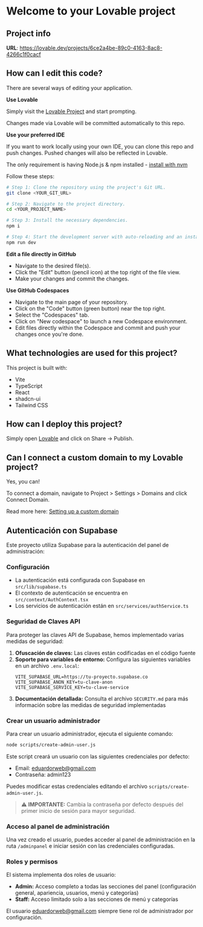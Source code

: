 # Welcome to your Lovable project

## Project info

**URL**: https://lovable.dev/projects/6ce2a4be-89c0-4163-8ac8-4266c1f0cacf

## How can I edit this code?

There are several ways of editing your application.

**Use Lovable**

Simply visit the [Lovable Project](https://lovable.dev/projects/6ce2a4be-89c0-4163-8ac8-4266c1f0cacf) and start prompting.

Changes made via Lovable will be committed automatically to this repo.

**Use your preferred IDE**

If you want to work locally using your own IDE, you can clone this repo and push changes. Pushed changes will also be reflected in Lovable.

The only requirement is having Node.js & npm installed - [install with nvm](https://github.com/nvm-sh/nvm#installing-and-updating)

Follow these steps:

```sh
# Step 1: Clone the repository using the project's Git URL.
git clone <YOUR_GIT_URL>

# Step 2: Navigate to the project directory.
cd <YOUR_PROJECT_NAME>

# Step 3: Install the necessary dependencies.
npm i

# Step 4: Start the development server with auto-reloading and an instant preview.
npm run dev
```

**Edit a file directly in GitHub**

- Navigate to the desired file(s).
- Click the "Edit" button (pencil icon) at the top right of the file view.
- Make your changes and commit the changes.

**Use GitHub Codespaces**

- Navigate to the main page of your repository.
- Click on the "Code" button (green button) near the top right.
- Select the "Codespaces" tab.
- Click on "New codespace" to launch a new Codespace environment.
- Edit files directly within the Codespace and commit and push your changes once you're done.

## What technologies are used for this project?

This project is built with:

- Vite
- TypeScript
- React
- shadcn-ui
- Tailwind CSS

## How can I deploy this project?

Simply open [Lovable](https://lovable.dev/projects/6ce2a4be-89c0-4163-8ac8-4266c1f0cacf) and click on Share -> Publish.

## Can I connect a custom domain to my Lovable project?

Yes, you can!

To connect a domain, navigate to Project > Settings > Domains and click Connect Domain.

Read more here: [Setting up a custom domain](https://docs.lovable.dev/tips-tricks/custom-domain#step-by-step-guide)

## Autenticación con Supabase

Este proyecto utiliza Supabase para la autenticación del panel de administración:

### Configuración

- La autenticación está configurada con Supabase en `src/lib/supabase.ts`
- El contexto de autenticación se encuentra en `src/context/AuthContext.tsx`
- Los servicios de autenticación están en `src/services/authService.ts`

### Seguridad de Claves API

Para proteger las claves API de Supabase, hemos implementado varias medidas de seguridad:

1. **Ofuscación de claves:** Las claves están codificadas en el código fuente
2. **Soporte para variables de entorno:** Configura las siguientes variables en un archivo `.env.local`:
   ```
   VITE_SUPABASE_URL=https://tu-proyecto.supabase.co
   VITE_SUPABASE_ANON_KEY=tu-clave-anon
   VITE_SUPABASE_SERVICE_KEY=tu-clave-service
   ```
3. **Documentación detallada:** Consulta el archivo `SECURITY.md` para más información sobre las medidas de seguridad implementadas

### Crear un usuario administrador

Para crear un usuario administrador, ejecuta el siguiente comando:

```sh
node scripts/create-admin-user.js
```

Este script creará un usuario con las siguientes credenciales por defecto:
- Email: eduardorweb@gmail.com
- Contraseña: admin123

Puedes modificar estas credenciales editando el archivo `scripts/create-admin-user.js`.

> ⚠️ **IMPORTANTE:** Cambia la contraseña por defecto después del primer inicio de sesión para mayor seguridad.

### Acceso al panel de administración

Una vez creado el usuario, puedes acceder al panel de administración en la ruta `/adminpanel` e iniciar sesión con las credenciales configuradas.

### Roles y permisos

El sistema implementa dos roles de usuario:
- **Admin:** Acceso completo a todas las secciones del panel (configuración general, apariencia, usuarios, menú y categorías)
- **Staff:** Acceso limitado solo a las secciones de menú y categorías

El usuario eduardorweb@gmail.com siempre tiene rol de administrador por configuración.
